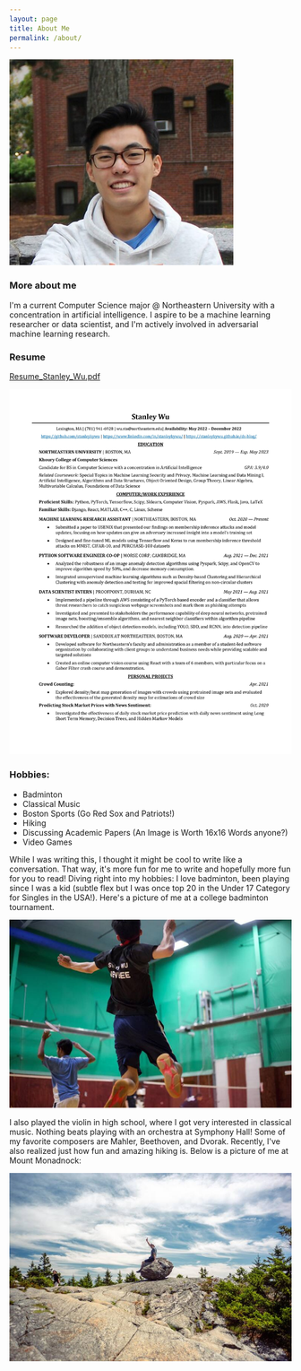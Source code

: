 ```yaml
---
layout: page
title: About Me
permalink: /about/
---
```



![alt text](images/Stanley.Wu.small.jpg)
### More about me
I'm a current Computer Science major @ Northeastern University with a concentration in artificial intelligence. I aspire to be a machine learning researcher or data scientist, and I'm actively involved in adversarial machine learning research. 

### Resume
[Resume_Stanley_Wu.pdf](https://github.com/stanleykywu/ds-blog/files/7664069/Resume_Stanley_Wu.pdf)

![alt text](images/0001.jpg)

<object data="{{ site.url }}{{ site.baseurl }}/_pages/Resume_Stanley_Wu.pdf" width="1000" height="1000" type="application/pdf"></object>


### Hobbies:
- Badminton
- Classical Music
- Boston Sports (Go Red Sox and Patriots!)
- Hiking 
- Discussing Academic Papers (An Image is Worth 16x16 Words anyone?)
- Video Games

While I was writing this, I thought it might be cool to write like a conversation. That way, it's more fun for me to write and hopefully more fun for you to read! Diving right into my hobbies: I love badminton, been playing since I was a kid (subtle flex but I was once top 20 in the Under 17 Category for Singles in the USA!). Here's a picture of me at a college badminton tournament. 

![alt text](images/badminton_small.jpg)


I also played the violin in high school, where I got very interested in classical music. Nothing beats playing with an orchestra at Symphony Hall! Some of my favorite composers are Mahler, Beethoven, and Dvorak. Recently, I've also realized just how fun and amazing hiking is. Below is a picture of me at Mount Monadnock:


![alt text](images/monadnock_small.jpg)

